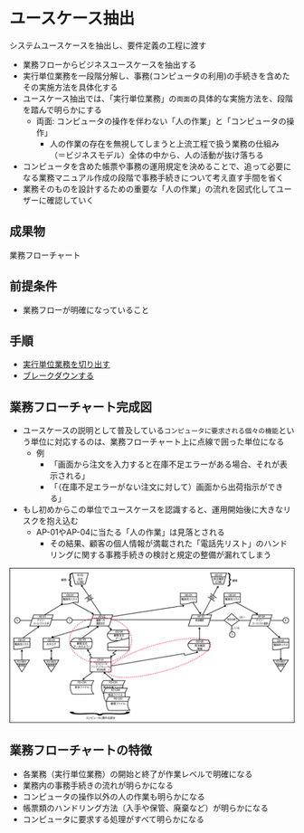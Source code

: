 # ユースケース抽出

システムユースケースを抽出し、要件定義の工程に渡す

* 業務フローからビジネスユースケースを抽出する
* 実行単位業務を一段階分解し、事務(コンピュータの利用)の手続きを含めたその実施方法を具体化する
* ユースケース抽出では、「実行単位業務」の`両面`の具体的な実施方法を、段階を踏んで明らかにする
    * 両面: コンピュータの操作を伴わない「人の作業」と「コンピュータの操作」
        * 人の作業の存在を無視してしまうと上流工程で扱う業務の仕組み（＝ビジネスモデル）全体の中から、人の活動が抜け落ちる
* コンピュータを含めた帳票や事務の運用規定を決めることで、追って必要になる業務マニュアル作成の段階で事務手続きについて考え直す手間を省く
* 業務そのものを設計するための重要な「人の作業」の流れを図式化してユーザーに確認していく

## 成果物

業務フローチャート

## 前提条件

* 業務フローが明確になっていること

## 手順

* [実行単位業務を切り出す](01)
* [ブレークダウンする](02)

## 業務フローチャート完成図

* ユースケースの説明として普及している`コンピュータに要求される個々の機能`という単位に対応するのは、業務フローチャート上に点線で囲った単位になる
    * 例
        * 「画面から注文を入力すると在庫不足エラーがある場合、それが表示される」
        * 「（在庫不足エラーがない注文に対して）画面から出荷指示ができる」
* もし初めからこの単位でユースケースを認識すると、運用開始後に大きなリスクを抱え込む
    * AP-01やAP-04に当たる「人の作業」は見落とされる
        * その結果、顧客の個人情報が満載された「電話先リスト」のハンドリングに関する事務手続きの検討と規定の整備が漏れてしまう

![flow_05](image/flow_05.png)

## 業務フローチャートの特徴

* 各業務（実行単位業務）の開始と終了が作業レベルで明確になる
* 業務内の事務手続きの流れが明らかになる
* コンピュータの操作以外の人の作業も明らかになる
* 帳票類のハンドリング方法（入手や保管、廃棄など）が明らかになる
* コンピュータに要求する処理がすべて明らかになる
